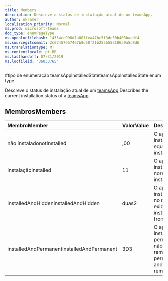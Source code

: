 ```yaml
---
title: Members
description: Descreve o status de instalação atual de um teamsApp.
author: nkramer
localization_priority: Normal
ms.prod: microsoft-teams
doc_type: enumPageType
ms.openlocfilehash: 14354cc996d7a88ffea47bc5f3de50b403baedf4
ms.sourcegitcommit: 2c62457e57467b8d50f21b255b553106a9a5d8d6
ms.translationtype: MT
ms.contentlocale: pt-BR
ms.lasthandoff: 07/31/2019
ms.locfileid: "36033765"
---
```

#<a name="teamsappinstalledstate-enum-type"></a><span data-ttu-id="46463-103">tipo de enumeração teamsAppInstalledState</span><span class="sxs-lookup"><span data-stu-id="46463-103">teamsAppInstalledState enum type</span></span>



<span data-ttu-id="46463-104">Descreve o status de instalação atual de um [teamsApp](teamsapp.md).</span><span class="sxs-lookup"><span data-stu-id="46463-104">Describes the current installation status of a [teamsApp](teamsapp.md).</span></span>

## <a name="members"></a><span data-ttu-id="46463-105">Membros</span><span class="sxs-lookup"><span data-stu-id="46463-105">Members</span></span>

| <span data-ttu-id="46463-106">Membro</span><span class="sxs-lookup"><span data-stu-id="46463-106">Member</span></span> | <span data-ttu-id="46463-107">Valor</span><span class="sxs-lookup"><span data-stu-id="46463-107">Value</span></span>| <span data-ttu-id="46463-108">Descrição</span><span class="sxs-lookup"><span data-stu-id="46463-108">Description</span></span> |
|:---------------|:--------|:----------|
|<span data-ttu-id="46463-109">não instalado</span><span class="sxs-lookup"><span data-stu-id="46463-109">notInstalled</span></span>|<span data-ttu-id="46463-110">,0</span><span class="sxs-lookup"><span data-stu-id="46463-110">0</span></span>|<span data-ttu-id="46463-111">O aplicativo não está instalado na equipe.</span><span class="sxs-lookup"><span data-stu-id="46463-111">App is not installed to team.</span></span>|
|<span data-ttu-id="46463-112">instalação</span><span class="sxs-lookup"><span data-stu-id="46463-112">installed</span></span>|<span data-ttu-id="46463-113">1</span><span class="sxs-lookup"><span data-stu-id="46463-113">1</span></span>|<span data-ttu-id="46463-114">O aplicativo está instalado normalmente.</span><span class="sxs-lookup"><span data-stu-id="46463-114">App is installed normally.</span></span>|
|<span data-ttu-id="46463-115">installedAndHidden</span><span class="sxs-lookup"><span data-stu-id="46463-115">installedAndHidden</span></span>|<span data-ttu-id="46463-116">duas</span><span class="sxs-lookup"><span data-stu-id="46463-116">2</span></span>|<span data-ttu-id="46463-117">O aplicativo está instalado, mas oculto no modo de exibição.</span><span class="sxs-lookup"><span data-stu-id="46463-117">App is installed but hidden from view.</span></span>|
|<span data-ttu-id="46463-118">installedAndPermanent</span><span class="sxs-lookup"><span data-stu-id="46463-118">installedAndPermanent</span></span>|<span data-ttu-id="46463-119">3D</span><span class="sxs-lookup"><span data-stu-id="46463-119">3</span></span>|<span data-ttu-id="46463-120">O aplicativo está instalado permanentemente e não pode ser removido.</span><span class="sxs-lookup"><span data-stu-id="46463-120">App is permanently installed and may not be removed.</span></span>|
